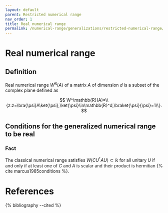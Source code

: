 ```yaml
---
layout: default
parent: Restricted numerical range
nav_order: 1
title: Real numerical range
permalink: /numerical-range/generalizations/restricted-numerical-range/real-numerical-range/
---
```

# Real numerical range

## Definition

Real numerical range $W^\mathbb{R}(A)$ of a matrix $A$ of dimension $d$
is a subset of the complex plane defined as

$$
W^\mathbb{R}(A)=\\{z:z=\bra{\psi}A\ket{\psi},\ket{\psi}\in\mathbb{R}^d,\braket{\psi}{\psi}=1\\}.
$$

## Conditions for the generalized numerical range to be real

### Fact

The classical numerical range satisfies $W(CU^\dagger AU) \subset
\mathbb{R}$ for all unitary $U$ if and only if at least one of $C$ and
$A$ is scalar and their product is hermitian
{% cite marcus1985conditions %}.

# References

{% bibliography --cited %}
